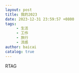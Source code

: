 ```yaml
---
layout: post
title: 我的2023
date: 2023-12-31 23:59:57 +0800
tags:
     - 生活
     - 工作
     - 旅行
     - 流感
author: baicai
catalog: true
---
```


RTAG